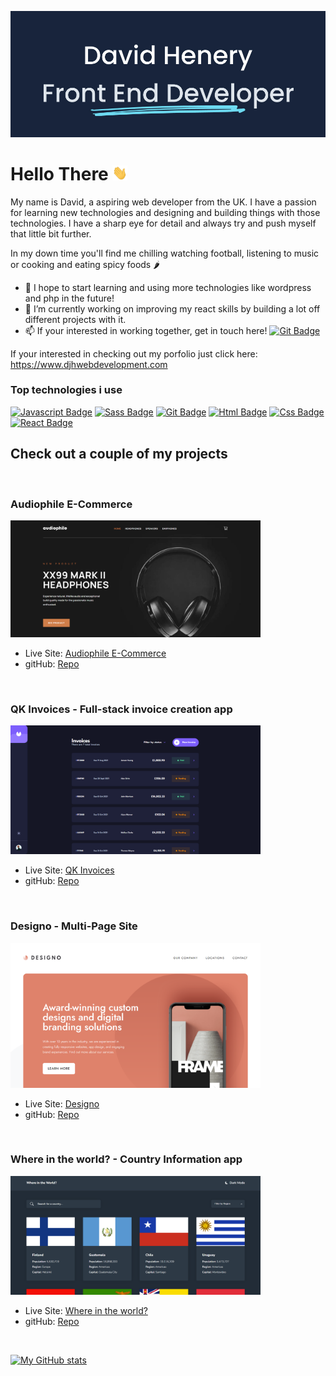 ![Profile-banner](/images/gitHub-profile-banner.jpg)

# Hello There <img src="images/hi.gif" alt="drawing" width="24"/>

My name is David, a aspiring web developer from the UK. I have a passion for learning new technologies and designing and building things with those technologies. I have a sharp eye for detail and always try and push myself that little bit further.

In my down time you'll find me chilling watching football, listening to music or cooking and eating spicy foods :hot_pepper:

- 🌱 I hope to start learning and using more technologies like wordpress and php in the future!
- 🔭 I’m currently working on improving my react skills by building a lot off different projects with it.
- 📫 If your interested in working together, get in touch here!
  [![Git Badge](https://img.shields.io/badge/LinkedIn-0077B5?&logo=linkedin&logoColor=white)](https://www.linkedin.com/in/david-henery-725458241)

If your interested in checking out my porfolio just click here: https://www.djhwebdevelopment.com

### **Top technologies i use**

[![Javascript Badge](https://img.shields.io/badge/-Javascript-F0DB4F?style=for-the-badge&labelColor=black&logo=javascript&logoColor=F0DB4F)](#)
[![Sass Badge](https://img.shields.io/badge/-Sass-CD6799?style=for-the-badge&labelColor=black&logo=sass&logoColor=CD6799)](#)
[![Git Badge](https://img.shields.io/badge/-Git-DE4C36?style=for-the-badge&labelColor=black&logo=git&logoColor=DE4C36)](#)
[![Html Badge](https://img.shields.io/badge/HTML-E44D26?style=for-the-badge&logo=html5&labelColor=black&logoColor=E44D26)](#)
[![Css Badge](https://img.shields.io/badge/CSS-264DE4?&style=for-the-badge&labelColor=black&logo=css3&logoColor=264DE4)](#)
[![React Badge](https://img.shields.io/badge/REACT-00D8FF?&style=for-the-badge&labelColor=black&logo=react&logoColor=00D8FF)](#)

## Check out a couple of my projects

<br>

### **Audiophile E-Commerce** 
<img src="images/desktop-audiophile.png" alt="Football-Dashboard-Image" width="400px">

* Live Site: [Audiophile E-Commerce](https://audiophile-ecommerce-store.netlify.app/)
* gitHub: [Repo](https://github.com/David-Henery4/Audiophile-Ecommerce-site)

<br>

### **QK Invoices - Full-stack invoice creation app**
<img src="images/invoices-desktop-screenshot.png" alt="Desktop screenshot of QK Invoices app" width="400px">

* Live Site: [QK Invoices](https://qk-invoices.netlify.app/login)
* gitHub: [Repo](https://github.com/David-Henery4/Invoice-app-Frontend)

<br>

### **Designo - Multi-Page Site**
<img src="images/designo-desktop-screenshot.png" alt="Desktop screenshot of Designo home page landing" width="400px">

* Live Site: [Designo](https://designo-customs.netlify.app)
* gitHub: [Repo](https://github.com/David-Henery4/Designo-Website)

<br>

### **Where in the world? - Country Information app**
<img src="images/countries-main-menu-desk.png" alt="Desktop screenshot of Where in the world? App main menu" width="400px">

* Live Site: [Where in the world?](https://where-abouts-in-the-world.netlify.app)
* gitHub: [Repo](https://github.com/David-Henery4/Where-in-the-world)

<br>

[![My GitHub stats](https://github-readme-stats.vercel.app/api?username=David-Henery4&show_icons=true&bg_color=17243B&text_color=DFE5EC&icon_color=6EDAF1&title_color=6EDAF1&hide=contribs,prs)](https://github.com/David-Henery4/github-readme-stats)

<!--
**DizzlyD/DizzlyD** is a ✨ _special_ ✨ repository because its `README.md` (this file) appears on your GitHub profile.

Here are some ideas to get you started:

- 🔭 I’m currently working on ...
- 🌱 I’m currently learning React and hope to start building my own projects with it soon!
- 👯 I’m looking to collaborate on ...
- 🤔 I’m looking for help with ...
- 💬 Ask me about ...
- 📫 How to reach me: ...
- 😄 Pronouns: ...
- ⚡ Fun fact: ...
-->
